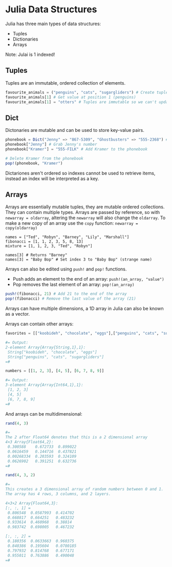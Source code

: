 # Julia Data Structures

Julia has three main types of data structures:

* Tuples
* Dictionaries
* Arrays

Note: Julai is 1 indexed!

## Tuples

Tuples are an immutable, ordered collection of elements.

```Julia
favourite_animals = ("penguins", "cats", "sugargliders") # Create tuple
favourite_animals[1] # Get value at position 1 (penguins)
favourite_animals[1] = "otters" # Tuples are immutable so we can't update it and this will cause a `MethodError`
```

## Dict

Dictonaries are mutable and can be used to store key-value pairs.

```Julia
phonebook = Dict("Jenny" => "867-5309", "Ghostbusters" => "555-2368") # Dict{String,String} with 2 entries
phonebook["Jenny"] # Grab Jenny's number
phonebook["Kramer"] = "555-FILK" # Add Kramer to the phonebook

# Delete Kramer from the phonebook
pop!(phonebook, "Kramer")
```

Dictariones aren't ordered so indexes cannot be used to retrieve items, instead an index will be interpreted as a key.

## Arrays

Arrays are essentially mutable tuples, they are mutable ordered collections. They can contain multiple types.
Arrays are passed by reference, so with `newarray = oldarray`, altering the `newarray` will also change the `oldarray`.
To make a new copy of an array use the `copy` function: `newarray = copy(oldarray)`

```
names = ["Ted", "Robyn", "Barney", "Lily", "Marshall"]
fibonacci = [1, 1, 2, 3, 5, 8, 13]
mixture = [1, 1, 2, 3, "Ted", "Robyn"]

names[3] # Returns "Barney"
names[3] = "Baby Bop" # Set index 3 to "Baby Bop" (strange name)
```

Arrays can also be edited using `push!` and `pop!` functions.

* Push adds an element to the end of an array: `push!(an_array, "value")`
* Pop removes the last element of an array: `pop!(an_array)`

```Julia
push!(fibonacci, 21) # Add 21 to the end of the array
pop!(fibonacci) # Remove the last value of the array (21)
```

Arrays can have multiple dimensions, a 1D array in Julia can also be known as a vector.

Arrays can contain other arrays:

```Julia
favorites = [["koobideh", "chocolate", "eggs"],["penguins", "cats", "sugargliders"]]

#= Output:
2-element Array{Array{String,1},1}:
 String["koobideh", "chocolate", "eggs"]   
 String["penguins", "cats", "sugargliders"]
=#

numbers = [[1, 2, 3], [4, 5], [6, 7, 8, 9]]

#= Output:
3-element Array{Array{Int64,1},1}:
 [1, 2, 3]   
 [4, 5]      
 [6, 7, 8, 9]
=#
```

And arrays can be multidimensional:

```Julia
rand(4, 3)

#=
The 2 after Float64 denotes that this is a 2 dimensional array
4×3 Array{Float64,2}:
 0.300588    0.672733  0.899022
 0.0616459   0.144716  0.437821
 0.00268334  0.203593  0.324109
 0.0626902   0.391251  0.632736
=#

rand(4, 3, 2)

#=
This creates a 3 dimensional array of random numbers between 0 and 1.
The array has 4 rows, 3 columns, and 2 layers.

4×3×2 Array{Float64,3}:
[:, :, 1] =
 0.806548  0.0587993  0.414702
 0.668817  0.664251   0.483232
 0.933614  0.460968   0.38814 
 0.983742  0.698005   0.467232

[:, :, 2] =
 0.180356  0.0633663  0.960375 
 0.840386  0.195604   0.0780185
 0.797932  0.814768   0.677171 
 0.955011  0.763886   0.490048 
=#
```
